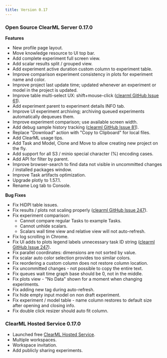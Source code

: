 ```yaml
---
title: Version 0.17
---
```



### Open Source ClearML Server 0.17.0

**Features**

* New profile page layout.
* Move knowledge resource to UI top bar.
* Add complete experiment full screen view.
* Add scalar results split / grouped view.
* Add experiment active duration custom column to experiment table.
* Improve comparison experiment consistency in plots for experiment name and color.
* Improve project last update time; updated whenever an experiment or model in the project is updated.
* Improve table multi-select UX: shift+mouse-click ([clearml GitHub Issue 61](https://github.com/clearml/clearml/issues/61)).
* Add experiment parent to experiment details INFO tab.
* Improve UI experiment archiving; archiving queued experiments automatically dequeues them.
* Improve experiment comparison; use available screen width.
* Add debug sample history tracking ([clearml GitHub Issue 81](https://github.com/clearml/clearml/issues/81)).
* Replace "Download" action with "Copy to Clipboard" for local files.
* Add ClearML usage tips.
* Add Task and Model, Clone and Move to allow creating new project on the fly.
* Add support for all S3 / minio special character \(%\) encoding cases.
* Add API for filter by parent.
* Improve browser-search to find data not visible in uncommitted changes / installed packages window.
* Improve Task artifacts optimization.
* Upgrade plotly to 1.57.1.
* Rename Log tab to Console.

**Bug Fixes**

* Fix HiDPI table issues.
* Fix results / plots not scaling properly ([clearml GitHub Issue 247](https://github.com/clearml/clearml/issues/247)).
* Fix experiment comparison:
    * Cannot compare regular Tasks to example Tasks.
    * Cannot unhide scalars.
    * Scalars wall time view and relative view will not auto-refresh.
* Fix log scrolling in Chrome.
* Fix UI adds to plots legend labels unnecessary task ID string ([clearml GitHub Issue 247](https://github.com/clearml/clearml/issues/247)).
* Fix parallel coordinates: dimensions are not sorted by value.
* Fix scalar auto color selection provides too similar colors.
* Fix reordering a custom column does not restore column location.
* Fix uncommitted changes - not possible to copy the entire text.
* Fix queues wait time graph base should be 0, not in the middle.
* Fix plots view - "No Data" shown for a moment when changing experiments.
* Fix adding new tag during auto-refresh.
* Fix hide empty input model on non draft experiment.
* Fix experiment / model table - name column restores to default size after opening and closing info.
* Fix double click resizer should auto fit column.

### ClearML Hosted Service 0.17.0

* Launched free [ClearML Hosted Service](https://app.clear.ml/dashboard).
* Multiple workspaces.
* Workspace invitation.
* Add publicly sharing experiments.
